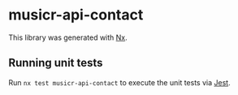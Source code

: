 # musicr-api-contact

This library was generated with [Nx](https://nx.dev).

## Running unit tests

Run `nx test musicr-api-contact` to execute the unit tests via [Jest](https://jestjs.io).
